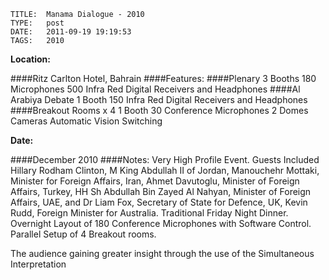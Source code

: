     
    TITLE: 	Manama Dialogue - 2010	
    TYPE: 	post	
    DATE: 	2011-09-19 19:19:53	
    TAGS: 	2010	


**Location:**

####Ritz Carlton Hotel,
Bahrain
####Features:
####Plenary
3 Booths
180 Microphones
500 Infra Red Digital Receivers and Headphones
####Al Arabiya Debate
1 Booth
150 Infra Red Digital Receivers and Headphones
####Breakout Rooms x 4
1 Booth
30 Conference Microphones
2 Domes Cameras
Automatic Vision Switching

**Date:**

####December 2010
####Notes:
Very High Profile Event.
Guests Included Hillary Rodham Clinton, M King Abdullah II of Jordan, Manouchehr Mottaki, Minister for Foreign Affairs,
Iran, Ahmet  Davutoglu, Minister of Foreign Affairs, Turkey, HH Sh Abdullah Bin Zayed Al Nahyan, Minister of Foreign Affairs,
UAE, and Dr Liam Fox, Secretary of State for Defence, UK, Kevin Rudd, Foreign Minister for Australia.
Traditional Friday Night Dinner.
Overnight Layout of 180 Conference Microphones with Software Control.
Parallel Setup of 4 Breakout rooms.




The audience gaining greater insight through the use of the Simultaneous Interpretation














